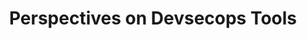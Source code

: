 ---
# Accomplishments widget.
widget: "howto"  # See https://sourcethemes.com/academic/docs/page-builder/
headless: true  # This file represents a page section.
active: true  # Activate this widget? true/false
weight: 1  # Order that this section will appear.
title: "Perspectives on Devsecops Tools"
subtitle: ""

# Date format
#   Refer to https://sourcethemes.com/academic/docs/customization/#date-format
date_format: "Jan 2006"

# Accomplishments.
#   Add/remove as many `[[item]]` blocks below as you like.
#   `title`, `organization` and `date_start` are the required parameters.
#   Leave other parameters empty if not required.
#   Begin/end multi-line descriptions with 3 quotes `"""`.
item: 
smallItem: 
 - title: "DevSecOps Will Ensure That Time-to-Market and Security Don’t Clash"
   summary: "blog.aquasec.com"
   linkText: ""
   linkUrl: "https://blog.aquasec.com/devsecops-time-to-market-and-security-dont-clash"
   openNewWindow: 
   image: "https://res.cloudinary.com/agile-seo/image/fetch/w_62,dpr_1.0,d_blank_am8gzx.png/https%3A%2F%2Flogo.clearbit.com%2Fblog.aquasec.com%3Fsize%3D250" 
 - title: "10 Hottest DevSecOps Tools You Need To Know About"
   summary: "crn.com"
   linkText: ""
   linkUrl: "https://www.crn.com/slide-shows/security/10-hottest-devsecops-tools-you-need-to-know-about"
   openNewWindow: 
   image: "https://res.cloudinary.com/agile-seo/image/fetch/w_62,dpr_1.0,d_blank_am8gzx.png/https%3A%2F%2Flogo.clearbit.com%2Fcrn.com%3Fsize%3D250" 
 - title: "Turn DevOps into DevSecOps without Sacrificing Automation"
   summary: "jaxenter.com"
   linkText: ""
   linkUrl: "https://jaxenter.com/turn-devops-into-devsecops-156910.html"
   openNewWindow: 
   image: "https://res.cloudinary.com/agile-seo/image/fetch/w_62,dpr_1.0,d_blank_am8gzx.png/https%3A%2F%2Flogo.clearbit.com%2Fjaxenter.com%3Fsize%3D250" 
 - title: "9 Great DevSecOps Tools to Integrate Throughout the DevOps Pipeline"
   summary: "resources.whitesourcesoftware.com"
   linkText: ""
   linkUrl: "https://resources.whitesourcesoftware.com/blog-whitesource/9-great-devsecops-tools-for-dev-teams-to-integrate-throughout-the-devops-pipeline"
   openNewWindow: 
   image: "https://res.cloudinary.com/agile-seo/image/fetch/w_62,dpr_1.0,d_blank_am8gzx.png/https%3A%2F%2Flogo.clearbit.com%2Fresources.whitesourcesoftware.com%3Fsize%3D250" 
 - title: "Open-Source DevOps Security Tools and How to Use Them"
   summary: "techbeacon.com"
   linkText: ""
   linkUrl: "https://techbeacon.com/app-dev-testing/best-open-source-devops-security-tools-how-use-them"
   openNewWindow: 
   image: "https://res.cloudinary.com/agile-seo/image/fetch/w_62,dpr_1.0,d_blank_am8gzx.png/https%3A%2F%2Flogo.clearbit.com%2Ftechbeacon.com%3Fsize%3D250" 
 - title: "The Ultimate List Of DevOps Security Tools"
   summary: "mindmajix.com"
   linkText: ""
   linkUrl: "https://mindmajix.com/security-devops-tools"
   openNewWindow: 
   image: "https://res.cloudinary.com/agile-seo/image/fetch/w_62,dpr_1.0,d_blank_am8gzx.png/https%3A%2F%2Flogo.clearbit.com%2Fmindmajix.com%3Fsize%3D250" 
 - title: "DevOps Security Needs More Tooling"
   summary: "thenewstack.io"
   linkText: ""
   linkUrl: "https://thenewstack.io/add-it-up-devops-security-needs-more-tooling/"
   openNewWindow: 
   image: "https://res.cloudinary.com/agile-seo/image/fetch/w_62,dpr_1.0,d_blank_am8gzx.png/https%3A%2F%2Flogo.clearbit.com%2Fthenewstack.io%3Fsize%3D250"
 - title: "How to Use Ops Tools for Security and Security Tools for Ops"
   summary: "threatstack.com"
   linkText: ""
   linkUrl: "https://www.threatstack.com/blog/how-to-use-ops-tools-for-security-and-security-tools-for-ops"
   openNewWindow: 
   image: "https://res.cloudinary.com/agile-seo/image/fetch/w_62,dpr_1.0,d_blank_am8gzx.png/https%3A%2F%2Flogo.clearbit.com%2Fthreatstack.com%3Fsize%3D250"
 - title: "9 Pillars of Continuous Security Best Practices"
   summary: "devops.com"
   linkText: ""
   linkUrl: "https://devops.com/9-pillars-of-continuous-security-best-practices/"
   openNewWindow: 
   image: "https://res.cloudinary.com/agile-seo/image/fetch/w_62,dpr_1.0,d_blank_am8gzx.png/https%3A%2F%2Flogo.clearbit.com%2Fdevops.com%3Fsize%3D250"
---